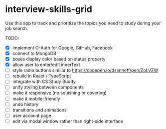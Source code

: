 # interview-skills-grid
Use this app to track and prioritize the topics you need to study during your job search.


TODO:

- [x] implement O-Auth for Google, GitHub, Facebook
- [x] connect to MongoDB
- [x] boxes display color based on status property
- [x] allow user to enter/edit innerText
- [ ] style radio buttons similar to https://codepen.io/dsenneff/pen/ZoLVZW
- [ ] rebuild in React / TypeScript
- [ ] integrate with CS Study Buddy
- [ ] unify styling between components
- [ ] make it responsive (no squishing or covering)
- [ ] make it mobile-friendly
- [ ] undo history
- [ ] transitions and animations
- [ ] user account page
- [ ] edit via modal window rather than right-side interface
